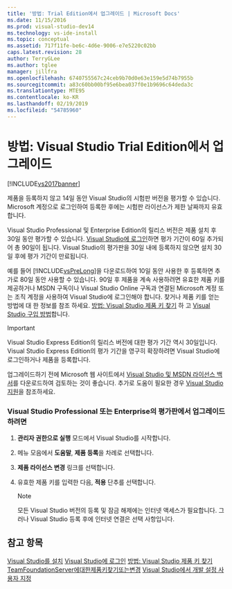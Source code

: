 ```yaml
---
title: '방법: Trial Edition에서 업그레이드 | Microsoft Docs'
ms.date: 11/15/2016
ms.prod: visual-studio-dev14
ms.technology: vs-ide-install
ms.topic: conceptual
ms.assetid: 717f11fe-be6c-4d6e-9006-e7e5220c02bb
caps.latest.revision: 28
author: TerryGLee
ms.author: tglee
manager: jillfra
ms.openlocfilehash: 6740755567c24ceb9b70d0e63e159e5d74b7955b
ms.sourcegitcommit: a83c60bb00bf95e6bea037f0e1b9696c64deda3c
ms.translationtype: MTE95
ms.contentlocale: ko-KR
ms.lasthandoff: 02/19/2019
ms.locfileid: "54785960"
---
```

# <a name="how-to-upgrade-from-a-trial-edition-of-visual-studio"></a>방법: Visual Studio Trial Edition에서 업그레이드
[!INCLUDE[vs2017banner](../includes/vs2017banner.md)]

제품을 등록하지 않고 14일 동안 Visual Studio의 시험판 버전을 평가할 수 있습니다. Microsoft 계정으로 로그인하여 등록한 후에는 시험판 라이선스가 제한 날짜까지 유효합니다.

 Visual Studio Professional 및 Enterprise Edition의 릴리스 버전은 제품 설치 후 30일 동안 평가할 수 있습니다. [Visual Studio에 로그인](../ide/signing-in-to-visual-studio.md)하면 평가 기간이 60일 추가되어 총 90일이 됩니다. Visual Studio의 평가판을 30일 내에 등록하지 않으면 설치 30일 후에 평가 기간이 만료됩니다.

 예를 들어 [!INCLUDE[vsPreLong](../includes/vsprelong-md.md)]을 다운로드하여 10일 동안 사용한 후 등록하면 추가로 80일 동안 사용할 수 있습니다. 90일 후 제품을 계속 사용하려면 유효한 제품 키를 제공하거나 MSDN 구독이나 Visual Studio Online 구독과 연결된 Microsoft 계정 또는 조직 계정을 사용하여 Visual Studio에 로그인해야 합니다. 찾거나 제품 키를 얻는 방법에 대 한 정보를 참조 하세요. [방법: Visual Studio 제품 키 찾기](../install/how-to-locate-the-visual-studio-product-key.md) 하 고 [Visual Studio 구입 방법](http://www.visualstudio.com/products/how-to-buy-vs)합니다.

> [!IMPORTANT]
>  Visual Studio Express Edition의 릴리스 버전에 대한 평가 기간 역시 30일입니다. Visual Studio Express Edition의 평가 기간을 영구히 확장하려면 Visual Studio에 로그인하거나 제품을 등록합니다.

 업그레이드하기 전에 Microsoft 웹 사이트에서 [Visual Studio 및 MSDN 라이선스 백서](http://www.microsoft.com/download/details.aspx?id=13350)를 다운로드하여 검토하는 것이 좋습니다. 추가로 도움이 필요한 경우 [Visual Studio 지원](http://support.microsoft.com/ph/1117/en-us)을 참조하세요.

### <a name="to-upgrade-from-a-trial-edition-of-visual-studio-professional-or-enterprise"></a>Visual Studio Professional 또는 Enterprise의 평가판에서 업그레이드하려면

1.  **관리자 권한으로 실행** 모드에서 Visual Studio를 시작합니다.

2.  메뉴 모음에서 **도움말**, **제품 등록**을 차례로 선택합니다.

3.  **제품 라이선스 변경** 링크를 선택합니다.

4.  유효한 제품 키를 입력한 다음, **적용** 단추를 선택합니다.

    > [!NOTE]
    >  모든 Visual Studio 버전의 등록 및 잠금 해제에는 인터넷 액세스가 필요합니다. 그러나 Visual Studio 등록 후에 인터넷 연결은 선택 사항입니다.

## <a name="see-also"></a>참고 항목
 [Visual Studio를 설치](../install/install-visual-studio-2015.md) [Visual Studio에 로그인](../ide/signing-in-to-visual-studio.md) [방법: Visual Studio 제품 키 찾기](../install/how-to-locate-the-visual-studio-product-key.md) [TeamFoundationServer에대한제품키찾기또는변경](http://msdn.microsoft.com/library/64f29927-b520-4c9f-b633-bcb527e562cd) [Visual Studio에서 개발 설정 사용자 지정](http://msdn.microsoft.com/22c4debb-4e31-47a8-8f19-16f328d7dcd3)